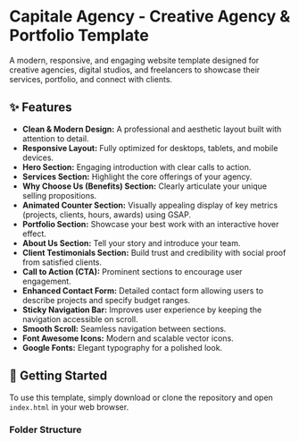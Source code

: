 # Capitale Agency - Creative Agency & Portfolio Template

A modern, responsive, and engaging website template designed for creative agencies, digital studios, and freelancers to showcase their services, portfolio, and connect with clients.

## ✨ Features

* **Clean & Modern Design:** A professional and aesthetic layout built with attention to detail.
* **Responsive Layout:** Fully optimized for desktops, tablets, and mobile devices.
* **Hero Section:** Engaging introduction with clear calls to action.
* **Services Section:** Highlight the core offerings of your agency.
* **Why Choose Us (Benefits) Section:** Clearly articulate your unique selling propositions.
* **Animated Counter Section:** Visually appealing display of key metrics (projects, clients, hours, awards) using GSAP.
* **Portfolio Section:** Showcase your best work with an interactive hover effect.
* **About Us Section:** Tell your story and introduce your team.
* **Client Testimonials Section:** Build trust and credibility with social proof from satisfied clients.
* **Call to Action (CTA):** Prominent sections to encourage user engagement.
* **Enhanced Contact Form:** Detailed contact form allowing users to describe projects and specify budget ranges.
* **Sticky Navigation Bar:** Improves user experience by keeping the navigation accessible on scroll.
* **Smooth Scroll:** Seamless navigation between sections.
* **Font Awesome Icons:** Modern and scalable vector icons.
* **Google Fonts:** Elegant typography for a polished look.

## 🚀 Getting Started

To use this template, simply download or clone the repository and open `index.html` in your web browser.

### Folder Structure
